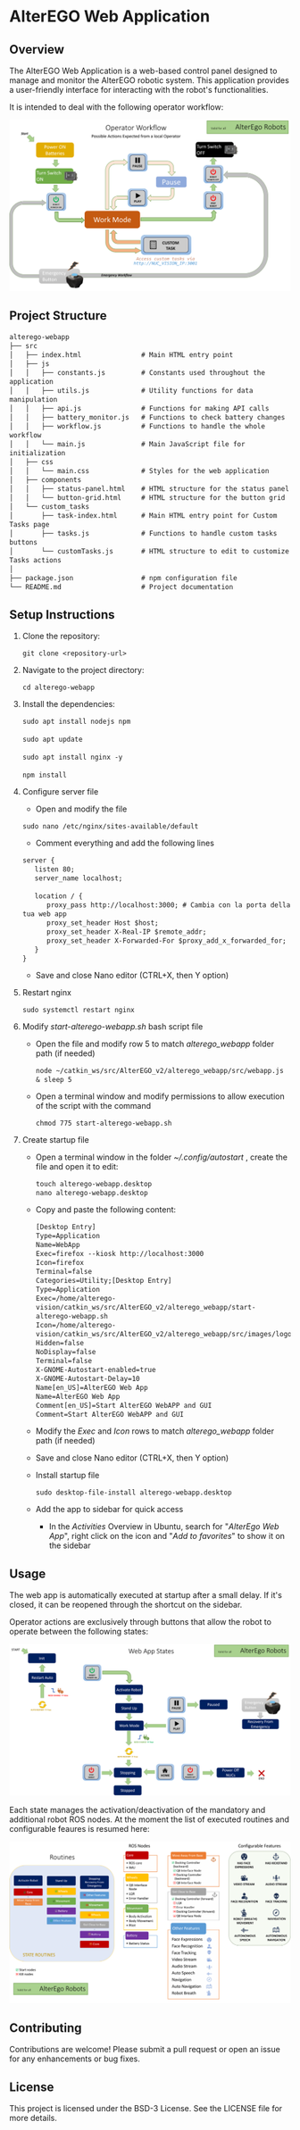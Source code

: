 # AlterEGO Web Application

## Overview
The AlterEGO Web Application is a web-based control panel designed to manage and monitor the AlterEGO robotic system. This application provides a user-friendly interface for interacting with the robot's functionalities.

It is intended to deal with the following operator workflow:

![AlterEGO Web App Workflow](src/images/webapp_workflow.png)

## Project Structure
```
alterego-webapp
├── src
│   ├── index.html               # Main HTML entry point
│   ├── js
│   │   ├── constants.js         # Constants used throughout the application
│   │   ├── utils.js             # Utility functions for data manipulation
│   │   ├── api.js               # Functions for making API calls
│   │   ├── battery_monitor.js   # Functions to check battery changes
│   │   ├── workflow.js          # Functions to handle the whole workflow
│   │   └── main.js              # Main JavaScript file for initialization
│   ├── css
│   │   └── main.css             # Styles for the web application
│   ├── components
│   │   ├── status-panel.html    # HTML structure for the status panel
│   │   └── button-grid.html     # HTML structure for the button grid
│   └── custom_tasks
│       ├── task-index.html      # Main HTML entry point for Custom Tasks page
│       ├── tasks.js             # Functions to handle custom tasks buttons
│       └── customTasks.js       # HTML structure to edit to customize Tasks actions
│
├── package.json                 # npm configuration file
└── README.md                    # Project documentation
```

## Setup Instructions
1. Clone the repository:
   ```
   git clone <repository-url>
   ```

2. Navigate to the project directory:
   ```
   cd alterego-webapp
   ```

3. Install the dependencies:
   ```
   sudo apt install nodejs npm
   
   sudo apt update
   
   sudo apt install nginx -y
   
   npm install
   ```

4. Configure server file

   - Open and modify the file
   ```
   sudo nano /etc/nginx/sites-available/default
   ```
   - Comment everything and add the following lines
   ```
   server {
      listen 80;
      server_name localhost;

      location / {
         proxy_pass http://localhost:3000; # Cambia con la porta della tua web app
         proxy_set_header Host $host;
         proxy_set_header X-Real-IP $remote_addr;
         proxy_set_header X-Forwarded-For $proxy_add_x_forwarded_for;
      }
   }
   ```
   - Save and close Nano editor (CTRL+X, then Y option)

5. Restart nginx
   ```
   sudo systemctl restart nginx
   ```

6. Modify _start-alterego-webapp.sh_ bash script file
   - Open the file and modify row 5 to match _alterego_webapp_ folder path (if needed)
      ```
      node ~/catkin_ws/src/AlterEGO_v2/alterego_webapp/src/webapp.js & sleep 5 
      ```
   - Open a terminal window and modify permissions to allow execution of the script with the command
      ```
      chmod 775 start-alterego-webapp.sh
      ```

7. Create startup file
   - Open a terminal window in the folder _~/.config/autostart_ , create the file and open it to edit:
      ```
      touch alterego-webapp.desktop
      nano alterego-webapp.desktop
      ```
   - Copy and paste the following content:
      ```
      [Desktop Entry]
      Type=Application
      Name=WebApp
      Exec=firefox --kiosk http://localhost:3000
      Icon=firefox
      Terminal=false
      Categories=Utility;[Desktop Entry]
      Type=Application
      Exec=/home/alterego-vision/catkin_ws/src/AlterEGO_v2/alterego_webapp/start-alterego-webapp.sh
      Icon=/home/alterego-vision/catkin_ws/src/AlterEGO_v2/alterego_webapp/src/images/logo.png
      Hidden=false
      NoDisplay=false
      Terminal=false
      X-GNOME-Autostart-enabled=true
      X-GNOME-Autostart-Delay=10
      Name[en_US]=AlterEGO Web App
      Name=AlterEGO Web App
      Comment[en_US]=Start AlterEGO WebAPP and GUI
      Comment=Start AlterEGO WebAPP and GUI
      ```
   - Modify the _Exec_ and _Icon_ rows to match _alterego_webapp_ folder path (if needed)
   - Save and close Nano editor (CTRL+X, then Y option)

   - Install startup file
      ```
      sudo desktop-file-install alterego-webapp.desktop
      ```
   - Add the app to sidebar for quick access
      - In the _Activities_ Overview in Ubuntu, search for "_AlterEgo Web App_", right click on the icon and "_Add to favorites_" to show it on the sidebar


## Usage
The web app is automatically executed at startup after a small delay.
If it's closed, it can be reopened through the shortcut on the sidebar.

Operator actions are exclusively through buttons that allow the robot to operate between the following states:

![AlterEGO Web App States](src/images/webapp_states.png)

Each state manages the activation/deactivation of the mandatory and additional robot ROS nodes. At the moment the list of executed routines and configurable feaures is resumed here:

![AlterEGO Routines and Features](src/images/webapp_routines_and_features.png)

## Contributing
Contributions are welcome! Please submit a pull request or open an issue for any enhancements or bug fixes.

## License
This project is licensed under the BSD-3 License. See the LICENSE file for more details.
